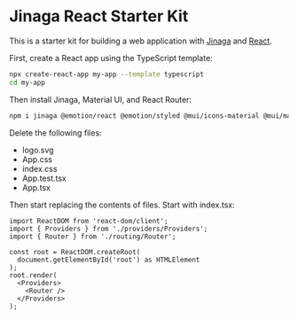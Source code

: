 # Jinaga React Starter Kit

This is a starter kit for building a web application with [Jinaga](https://jinaga.com) and [React](https://reactjs.org).

First, create a React app using the TypeScript template:

```bash
npx create-react-app my-app --template typescript
cd my-app
```

Then install Jinaga, Material UI, and React Router:

```bash
npm i jinaga @emotion/react @emotion/styled @mui/icons-material @mui/material @stablelib/uuid react-router-dom
```

Delete the following files:

- logo.svg
- App.css
- index.css
- App.test.tsx
- App.tsx

Then start replacing the contents of files. Start with index.tsx:

```tsx
import ReactDOM from 'react-dom/client';
import { Providers } from './providers/Providers';
import { Router } from './routing/Router';

const root = ReactDOM.createRoot(
  document.getElementById('root') as HTMLElement
);
root.render(
  <Providers>
    <Router />
  </Providers>
);
```
